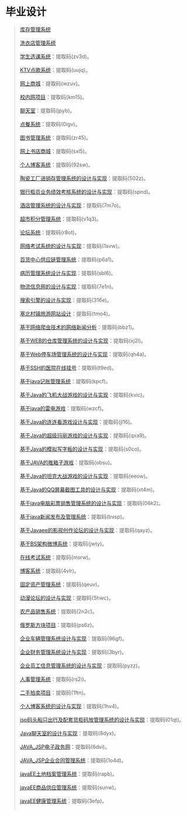 # 毕业设计
>[库存管理系统](https://pan.baidu.com/s/1eS7welk)<br/><br/>
>[洗衣店管理系统](https://pan.baidu.com/s/1mgCJsAO)<br/><br/>
>[学生选课系统](https://pan.baidu.com/share/init?surl=AYMQ3SxWuOosyZ_Dbz0i_Q)：提取码(zv3d)。<br/><br/>
>[KTV点歌系统](https://pan.baidu.com/share/init?surl=KwdSnLy_Z5wVZfmmhD6VEA)：提取码(uujq)。<br/><br/>
>[网上商城](https://pan.baidu.com/s/1fOKG4F6y44TsdzZl5JDxCQ)：提取码(wzuv)。<br/><br/>
>[校内网项目](https://pan.baidu.com/s/1fzMO5BFMfXOAMl5xF128Dw)：提取码(km15)。<br/><br/>
>[聊天室](https://pan.baidu.com/s/1Ial5GkeGj-q8vf00SV8irw)：提取码(jpyb)。<br/><br/>
>[点餐系统](https://pan.baidu.com/s/1RKjBk4RGcTJWj42FckSxmw)：提取码(0igv)。<br/><br/>
>[图书管理系统](https://pan.baidu.com/s/1w1u1BLztYtmFnuCUTVSeSw)：提取码(zr45)。<br/><br/>
>[网上书店商城](https://pan.baidu.com/s/1Q_Al8MYkie-gljr4PK6u3w)：提取码(sxl5)。<br/><br/>
>[个人博客系统](https://pan.baidu.com/s/1JS91G1FYx2RdyDHFGNfRRA)：提取码(92sw)。<br/><br/>
>[陶瓷工厂进销存管理系统的设计与实现](https://pan.baidu.com/s/1ZKI2u6cZB6NRiGvV5I_Mgg)：提取码(502z)。<br/><br/>
>[银行柜员业务绩效考核系统的设计与实现](https://pan.baidu.com/s/1eT2Ngw6HbA9MKamLEU2KeA)：提取码(spnd)。<br/><br/>
>[酒店管理系统的设计与实现](https://pan.baidu.com/s/1kJwmP85Mk1Yt-uhyevH2Ag)：提取码(7m7o)。<br/><br/>
>[超市积分管理系统](https://pan.baidu.com/s/12gGRgFuWY1U4IteyXeO_zg)：提取码(v1q3)。<br/><br/>
>[论坛系统](https://pan.baidu.com/s/1s9Vv4VPSXYoHzJz1Y4zvGw)：提取码(r8ot)。<br/><br/>
>[网络考试系统的设计与实现](https://pan.baidu.com/s/1TW6_B8XdRGzfxYecL8E94Q)：提取码(1svw)。<br/><br/>
>[百货中心供应链管理系统](https://pan.baidu.com/s/1U4o2lba6Gz1QcBkXXfrX4Q)：提取码(p6a1)。<br/><br/>
>[病历管理系统设计与实现](https://pan.baidu.com/s/1Yh3vjbYuUvaojI7aoFznCA)：提取码(sbl6)。<br/><br/>
>[物流信息网的设计与实现](https://pan.baidu.com/s/1jzjGSwCm8qem5WIXVnhhOg)：提取码(7e1n)。<br/><br/>
>[搜索引擎的设计与实现](https://pan.baidu.com/s/1MA0sOOZRslhrf6HDO1mE_A)：提取码(316e)。<br/><br/>
>[塞北村镇旅游网站设计](https://pan.baidu.com/s/1Z-dholaPObUQGyo8uwMBcw)：提取码(tmo4)。<br/><br/>
>[基于网络爬虫技术的网络新闻分析](https://pan.baidu.com/s/1MmKFIYN2sRf_teT8zQsaAQ)：提取码(bbz1)。<br/><br/>
>[基于WEB的仓库管理系统的设计与实现](https://pan.baidu.com/s/1WFkl91xhAysY_wbm_BYBtw)：提取码(xj2l)。<br/><br/>
>[基于Web停车场管理系统的设计与实现](https://pan.baidu.com/s/1yEXZ2ZYntYD-w9O8Aw1rFg)：提取码(qh4a)。<br/><br/>
>[基于SSH的医院在线挂号](https://pan.baidu.com/s/1_-rA0RzyTCRabFVDuuWmtA)：提取码(t9ed)。<br/><br/>
>[基于java记账管理系统](https://pan.baidu.com/s/1492QL9kyuMECJ349_y8oJg)：提取码(kpcf)。<br/><br/>
>[基于Java的飞机大战游戏的设计与实现](https://pan.baidu.com/s/1qmXnmhkJ5kpWc5_R2LCKXg)：提取码(kvic)。<br/><br/>
>[基于java的雷电游戏](https://pan.baidu.com/s/12wQF3F7Lk3jOTdyCSdSQIg)：提取码(wzcf)。<br/><br/>
>[基于Java的连连看游戏设计与实现](https://pan.baidu.com/s/1S4GTN3fIBIlTnnUpbUr-Fw)：提取码(jl16)。<br/><br/>
>[基于Java的超级玛丽游戏的设计与实现](https://pan.baidu.com/s/1oQQRixyemffSMfHDHUmqqw)：提取码(qxa9)。<br/><br/>
>[基于Java的模拟写字板的设计与实现](https://pan.baidu.com/s/1Z3r3x3KBHg8t3AA9Qsj48w)：提取码(s0co)。<br/><br/>
>[基于JAVA的推箱子游戏](https://pan.baidu.com/s/11UEHLTQzySszep0UV8hdRw)：提取码(obsu)。<br/><br/>
>[基于Java的坦克大战游戏的设计与实现](https://pan.baidu.com/s/1Y7z4Mvt5zuoYvNcz5b1CuQ)：提取码(eeow)。<br/><br/>
>[基于Java的QQ屏幕截图工具的设计与实现](https://pan.baidu.com/s/1G_aEwstzRmnr6rA63Alzgg)：提取码(xt4m)。<br/><br/>
>[基于java电脑彩票销售管理系统的设计与实现](https://pan.baidu.com/s/1DbKogqDyEGsCZiq-8R9AAg)：提取码(06k2)。<br/><br/>
>[基于java新闻发布及管理系统](https://pan.baidu.com/s/19Kd_hdqGOcbfna2sxcKlrg)：提取码(bvsp)。<br/><br/>
>[基于Javaee的影视创作论坛的设计与实现](https://pan.baidu.com/s/1wnDMGf6mGXDZZkg0yhA8qw)：提取码(qayz)。<br/><br/>
>[基于BS架构微博系统](https://pan.baidu.com/s/1TNSGoZ49hJbrpoSGr2EvrA)：提取码(jwty)。<br/><br/>
>[在线考试系统](https://pan.baidu.com/s/1ZlargPmHW6lQLgORO3Eyng)：提取码(msrw)。<br/><br/>
>[博客系统](https://pan.baidu.com/s/1UoBEllPyuRs-q2vTa88LOA)：提取码(4vlr)。<br/><br/>
>[固定资产管理系统](https://pan.baidu.com/s/1Mf3sPXWg9XlM-E9__on-6w)：提取码(qeuv)。<br/><br/>
>[动漫论坛的设计与实现](https://pan.baidu.com/s/1eV9GD9SBrxN_evGcVla5cg)：提取码(5hwc)。<br/><br/>
>[农产品销售系统](https://pan.baidu.com/s/1W2Lm6S0Pn4YrAUp5PKeuGg)：提取码(2n2c)。<br/><br/>
>[俄罗斯方块项目](https://pan.baidu.com/s/1R4IrqXZDJeuzzjHcRkxmYg)：提取码(ps6z)。<br/><br/>
>[企业车辆管理系统设计与实现](https://pan.baidu.com/s/1C44KfWn9Iiddd1lpAHhhwA)：提取码(96gf)。<br/><br/>
>[企业财务管理系统设计与实现](https://pan.baidu.com/s/1Jw-6bqNSu-qWWmKcHEIOSw)：提取码(3byr)。<br/><br/>
>[企业员工信息管理系统的设计与实现](https://pan.baidu.com/s/1BTF5xFiQFonDspgYg7_xOg)：提取码(pyzz)。<br/><br/>
>[人事管理系统](https://pan.baidu.com/s/1-qBey42GAQhbP600_qRlLg)：提取码(rs2i)。<br/><br/>
>[二手拍卖项目](https://pan.baidu.com/s/1WZ1ei1i4P9lQn4mgceJjgQ)：提取码(1ftn)。<br/><br/>
>[个人博客系统的设计与实现](https://pan.baidu.com/s/1bls2apFzUZmtfsWFtMEMPw)：提取码(1hv4)。<br/><br/>
>[jsp码头船只出行及配套货柜码放管理系统的设计与实现](https://pan.baidu.com/s/1i4ETWRiMlqrdIvK7k5yYyg)：提取码(01qt)。<br/><br/>
>[Java聊天室的设计与实现](https://pan.baidu.com/s/1jUMUFS-BCCHGMRfW46Vl0g)：提取码(8dyx)。<br/><br/>
>[JAVA_JSP电子政务网](https://pan.baidu.com/s/1TOE9Ci0zxbIOqYWOxAyamA)：提取码(6dvi)。<br/><br/>
>[JAVA_JSP企业合同管理系统](https://pan.baidu.com/s/1mr4UE6-CWIQkqOCqlHzQlQ)：提取码(1o4d)。<br/><br/>
>[javaEE土地档案管理系统](https://pan.baidu.com/s/1-SEvmelW2HUXYwhBo5AHrw)：提取码(rapb)。<br/><br/>
>[javaEE商品供应管理系统](https://pan.baidu.com/s/1-4YfYKVRb2J0K0bxjhuJZA)：提取码(sunw)。<br/><br/>
>[javaEE健康管理系统](https://pan.baidu.com/s/1ye3D66C46WY-187Wi9GIpw)：提取码(3efp)。<br/><br/>
